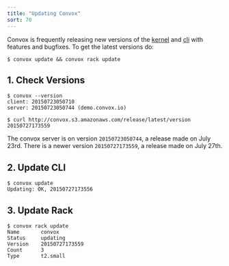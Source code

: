```yaml
---
title: "Updating Convox"
sort: 70
---
```

Convox is frequently releasing new versions of the [kernel](https://github.com/convox/kernel) and [cli](https://github.com/convox/cli) with features and bugfixes. To get the latest versions do:

    $ convox update && convox rack update


## 1. Check Versions

    $ convox --version
    client: 20150723050710
    server: 20150723050744 (demo.convox.io)

    $ curl http://convox.s3.amazonaws.com/release/latest/version
    20150727173559

The convox server is on version `20150723050744`, a release made on July 23rd. There is a newer version `20150727173559`, a release made on July 27th.


## 2. Update CLI

    $ convox update
    Updating: OK, 20150727173556

## 3. Update Rack

    $ convox rack update
    Name       convox
    Status     updating
    Version    20150727173559
    Count      3
    Type       t2.small
